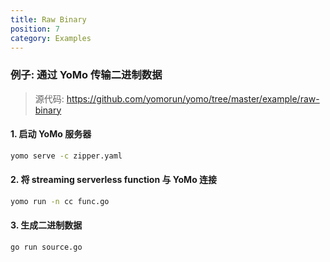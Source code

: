 ```yaml
---
title: Raw Binary
position: 7
category: Examples
---
```


### 例子: 通过 YoMo 传输二进制数据

> 源代码: https://github.com/yomorun/yomo/tree/master/example/raw-binary

#### 1. 启动 YoMo 服务器

```bash
yomo serve -c zipper.yaml
```

#### 2. 将 streaming serverless function 与 YoMo 连接

```bash
yomo run -n cc func.go
```

#### 3. 生成二进制数据

```bash
go run source.go
```
